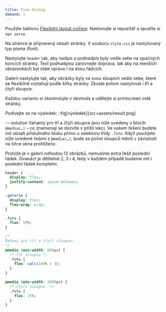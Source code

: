 ```yaml
---
title: Fine Dining
demand: 1
---
```


Použijte šablonu [Flexibilní layout cvičení](https://github.com/Czechitas-podklady-WEB/Flexibilni-layout-cviceni).
Naklonujte si repozitář a spusťte si `npx serve`.

Na stránce je připravený obsah stránky. V souboru `style.css` je nastylovaný typ písma (font).

Nastylujte `header` tak, aby nadpis a podnadpis byly vedle sebe na opačných koncích stránky. Text podnadpisu zarovnejte doprava, tak aby na menších obrazovkách byl stále vpravo i na dvou řádcích.

Galerii nastylujte tak, aby obrázky byly ve svou sloupích vedle sebe, které se flexibilně roztahují podle šířky stránky. Zkuste potom nastylovat i tři a čtyři sloupce.

Každou variantu si zkontrolujte v devtools a udělejte si printscreen celé stránky.

Podívejte se na výsledek:
::fig[výsledek]{src=assets/result.png}

---solution
Varianty pro tři a čtyři sloupce jsou níže uvedeny v blocíh `@media(…)` – co znamenají se dozvíte v příští lekci.
Ve vašem řešení budete mít obsah příslušného bloku přímo u selektoru třídy `.foto`.
Když použijete níže uvedené řešení s `@media(…)`, bude se počet sloupců měnit v závislosti na šířce okna prohlížeče.

Protože je v galerii _náhodou_ 12 obrázků, nemusíme extra řešit poslední řádek.
Dvanáct je dělitelné 2, 3 i 4, tedy v každém případě budeme mít i poslední řádek kompletní.

```css
header {
  display: flex;
  justify-content: space-between;
}

.galerie {
  display: flex;
  flex-wrap: wrap;
}

.foto {
  flex: 50%;
}

/*
Řešení pro tři a čtyři sloupce:
*/
@media (min-width: 600px) {
  /* Tři sloupce */
  .foto {
    flex: calc(100% / 3);
  }
}

@media (min-width: 1000px) {
  /* Čtyři sloupce. */
  .foto {
    flex: 25%;
  }
}
```
